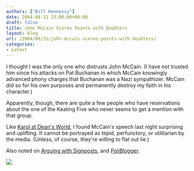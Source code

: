 ```yaml
---
authors: ["Bill Hennessy"]
date: 2004-08-31 13:00:00+00:00
draft: false
title: John McCain Scores Points with Doubters
layout: blog
url: /2004/08/31/john-mccain-scores-points-with-doubters/
categories:
- Latest
---
```


I thought I was the only one who distrusts John McCain. (I have not trusted him since his attacks on Pat Buchanan in which McCain knowingly advanced phony charges that Buchanan was a Nazi sympathizer. McCain did so for his own purposes and permanently destroy my faith in his character.)




Apparently, though, there are quite a few people who have reservations about the one of the Keating Five who never seems to get a mention with that group.




Like [Karol at Dean's World](https://www.deanesmay.com/posts/1093919614.shtml), I found McCain's speech last night surprising and uplifting. It cannot be portrayed as tepid, perfunctory, or utilitarian by the media. (Unless, of course, they're willing to flat out lie.)




Also noted on [Arguing with Signposts](https://https://arguewithsigns.net/mt/mt-tb.cgi/2140), and [PoliBlogger](https://www.poliblogger.com/).

![](https://blog.billhennessy.com/aggbug.aspx?PostID=598)

